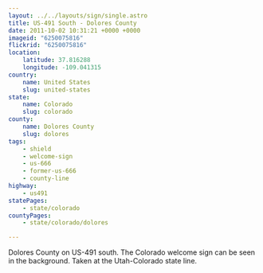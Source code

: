 ```yaml
---
layout: ../../layouts/sign/single.astro
title: US-491 South - Dolores County
date: 2011-10-02 10:31:21 +0000 +0000
imageid: "6250075816"
flickrid: "6250075816"
location:
    latitude: 37.816288
    longitude: -109.041315
country:
    name: United States
    slug: united-states
state:
    name: Colorado
    slug: colorado
county:
    name: Dolores County
    slug: dolores
tags:
    - shield
    - welcome-sign
    - us-666
    - former-us-666
    - county-line
highway:
    - us491
statePages:
    - state/colorado
countyPages:
    - state/colorado/dolores

---
```

Dolores County on US-491 south.  The Colorado welcome sign can be seen in the background.  Taken at the Utah-Colorado state line.